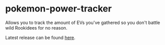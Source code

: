 # pokemon-power-tracker
Allows you to track the amount of EVs you've gathered so you don't battle wild Rookidees for no reason.

Latest release can be found [here](https://github.com/ActualLily/pokemon-power-tracker/releases "ppt releases").
